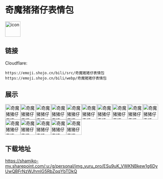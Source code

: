 # 奇魔猪猪仔表情包
<img src="https://emoji.shojo.cn/bili/src/奇魔猪猪仔表情包/icon.png" width="50" height="50" alt="icon">

## 链接
Cloudflare:
```
https://emoji.shojo.cn/bili/src/奇魔猪猪仔表情包
https://emoji.shojo.cn/bili/webp/奇魔猪猪仔表情包
```
## 展示
<img src="https://emoji.shojo.cn/bili/src/奇魔猪猪仔表情包/奇魔猪猪仔表情包-爱你.png" width="50" height="50" alt="奇魔猪猪仔表情包-爱你"><img src="https://emoji.shojo.cn/bili/src/奇魔猪猪仔表情包/奇魔猪猪仔表情包-菜猪.png" width="50" height="50" alt="奇魔猪猪仔表情包-菜猪"><img src="https://emoji.shojo.cn/bili/src/奇魔猪猪仔表情包/奇魔猪猪仔表情包-送花.png" width="50" height="50" alt="奇魔猪猪仔表情包-送花"><img src="https://emoji.shojo.cn/bili/src/奇魔猪猪仔表情包/奇魔猪猪仔表情包-焦绿.png" width="50" height="50" alt="奇魔猪猪仔表情包-焦绿"><img src="https://emoji.shojo.cn/bili/src/奇魔猪猪仔表情包/奇魔猪猪仔表情包-真无雨.png" width="50" height="50" alt="奇魔猪猪仔表情包-真无雨"><img src="https://emoji.shojo.cn/bili/src/奇魔猪猪仔表情包/奇魔猪猪仔表情包-滋你.png" width="50" height="50" alt="奇魔猪猪仔表情包-滋你"><img src="https://emoji.shojo.cn/bili/src/奇魔猪猪仔表情包/奇魔猪猪仔表情包-kiss.png" width="50" height="50" alt="奇魔猪猪仔表情包-kiss"><img src="https://emoji.shojo.cn/bili/src/奇魔猪猪仔表情包/奇魔猪猪仔表情包-小草.png" width="50" height="50" alt="奇魔猪猪仔表情包-小草"><img src="https://emoji.shojo.cn/bili/src/奇魔猪猪仔表情包/奇魔猪猪仔表情包-一切随缘.png" width="50" height="50" alt="奇魔猪猪仔表情包-一切随缘"><img src="https://emoji.shojo.cn/bili/src/奇魔猪猪仔表情包/奇魔猪猪仔表情包-举个栗子.png" width="50" height="50" alt="奇魔猪猪仔表情包-举个栗子"><img src="https://emoji.shojo.cn/bili/src/奇魔猪猪仔表情包/奇魔猪猪仔表情包-你算哪根葱.png" width="50" height="50" alt="奇魔猪猪仔表情包-你算哪根葱"><img src="https://emoji.shojo.cn/bili/src/奇魔猪猪仔表情包/奇魔猪猪仔表情包-急了.png" width="50" height="50" alt="奇魔猪猪仔表情包-急了"><img src="https://emoji.shojo.cn/bili/src/奇魔猪猪仔表情包/奇魔猪猪仔表情包-叉出去.png" width="50" height="50" alt="奇魔猪猪仔表情包-叉出去"><img src="https://emoji.shojo.cn/bili/src/奇魔猪猪仔表情包/奇魔猪猪仔表情包-紫腚行.png" width="50" height="50" alt="奇魔猪猪仔表情包-紫腚行"><img src="https://emoji.shojo.cn/bili/src/奇魔猪猪仔表情包/奇魔猪猪仔表情包-彩虹屁.png" width="50" height="50" alt="奇魔猪猪仔表情包-彩虹屁">

## 下载地址

https://shamiko-my.sharepoint.com/:u:/g/personal/img_yuru_pro/ESu9uK_VWKNBkew1g6DyUwQBFrNzWJhmlG5RbZqqYbTDkQ